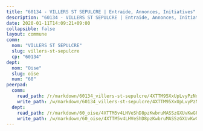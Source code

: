 ```yaml
---
title: "60134 - VILLERS ST SEPULCRE | Entraide, Annonces, Initiatives"
description: "60134 - VILLERS ST SEPULCRE | Entraide, Annonces, Initiatives"
date: 2020-01-11T14:09:21+09:00
collapsible: false
layout: commune
comm:
  nom: "VILLERS ST SEPULCRE"
  slug: villers-st-sepulcre
  cp: "60134"
dept:
  nom: "Oise"
  slug: oise
  num: "60"
peerpad:
  comm:
    read_path: /r/markdown/60134_villers-st-sepulcre/4XTTM95XxUpLvyPzNo6dySjkE9hxsqRstuUFs4U5fC1rSMezL
    write_path: /w/markdown/60134_villers-st-sepulcre/4XTTM95XxUpLvyPzNo6dySjkE9hxsqRstuUFs4U5fC1rSMezL-K3TgUv3JegwVGeB4o1nQAVMzo4f5A2mkmYjmfJCiF6AYU35EagMX2gioTKhfYHGDiMF8BnTRTW7PeknLPnGfqHiJnT8Zt5UJSqSptGWirAsVp6qnqgNzS96Q4iSDgLBNir39Z2nk
  dept:
    read_path: /r/markdown/60_oise/4XTTM5v4LHVeShD8pzKwbruMASSzGXUvKwGPyPNR6Aq6aruGY
    write_path: /w/markdown/60_oise/4XTTM5v4LHVeShD8pzKwbruMASSzGXUvKwGPyPNR6Aq6aruGY-K3TgTfEPmBuMGxs3WizC7aafmuSUvuvwsE7nM986pS4fEczEhokrfL1mXNtU722XatpEcDhfhLf5xd24JkCKBD4DcQHeF5CYjEkAVzDN3PuQerZfYGZ5zy2XFcJNh2Z1pYjLoQTn
---
```



